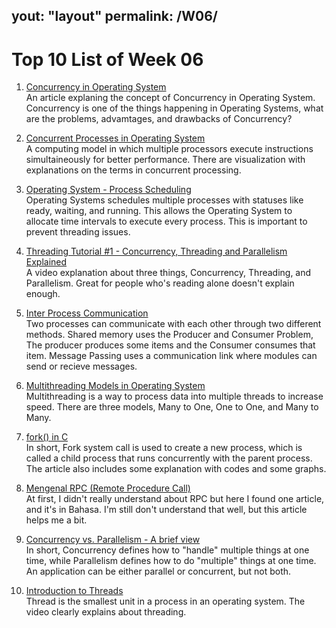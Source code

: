 yout: "layout"
permalink: /W06/
---

# Top 10 List of Week 06

1. [Concurrency in Operating System](https://www.geeksforgeeks.org/concurrency-in-operating-system/)<br>
An article explaning the concept of Concurrency in Operating System. Concurrency is one of the things happening in Operating Systems, what are the problems, advamtages, and drawbacks of Concurrency?
 
2. [Concurrent Processes in Operating System](https://www.geeksforgeeks.org/concurrent-processes-in-operating-system/)<br>
A computing model in which multiple processors execute instructions simultaineously for better performance. There are visualization with explanations on the terms in concurrent processing.

3. [Operating System - Process Scheduling](https://www.tutorialspoint.com/operating_system/os_process_scheduling.htm)<br>
Operating Systems schedules multiple processes with statuses like ready, waiting, and running. This allows the Operating System to allocate time intervals to execute every process. This is important to prevent threading issues.

4. [Threading Tutorial #1 - Concurrency, Threading and Parallelism Explained](https://www.youtube.com/watch?v=olYdb0DdGtM)<br>
A video explanation about three things, Concurrency, Threading, and Parallelism. Great for people who's reading alone doesn't explain enough.

5. [Inter Process Communication](https://www.geeksforgeeks.org/inter-process-communication-ipc/)<br>
Two processes can communicate with each other through two different methods. Shared memory uses the Producer and Consumer Problem, The producer produces some items and the Consumer consumes that item. Message Passing uses a communication link where modules can send or recieve messages.

6. [Multithreading Models in Operating System](https://binaryterms.com/multithreading-models-in-operating-system.html)<br>
Multithreading is a way to process data into multiple threads to increase speed. There are three models, Many to One, One to One, and Many to Many.

7. [fork() in C](https://www.geeksforgeeks.org/fork-system-call/)<br>
In short, Fork system call is used to create a new process, which is called a child process that runs concurrently with the parent process. The article also includes some explanation with codes and some graphs.

8. [Mengenal RPC (Remote Procedure Call)](https://medium.com/programmer-geek/mengenal-rpc-remote-procedure-call-7d8a794bbd1f)<br>
At first, I didn't really understand about RPC but here I found one article, and it's in Bahasa. I'm still don't understand that well, but this article helps me a bit.

9. [Concurrency vs. Parallelism - A brief view](https://medium.com/@itIsMadhavan/concurrency-vs-parallelism-a-brief-review-b337c8dac350)<br>
In short, Concurrency defines how to "handle" multiple things at one time, while Parallelism defines how to do "multiple" things at one time. An application can be either parallel or concurrent, but not both.

10. [Introduction to Threads](https://www.youtube.com/watch?v=LOfGJcVnvAk)<br>
Thread is the smallest unit in a process in an operating system. The video clearly explains about threading.
